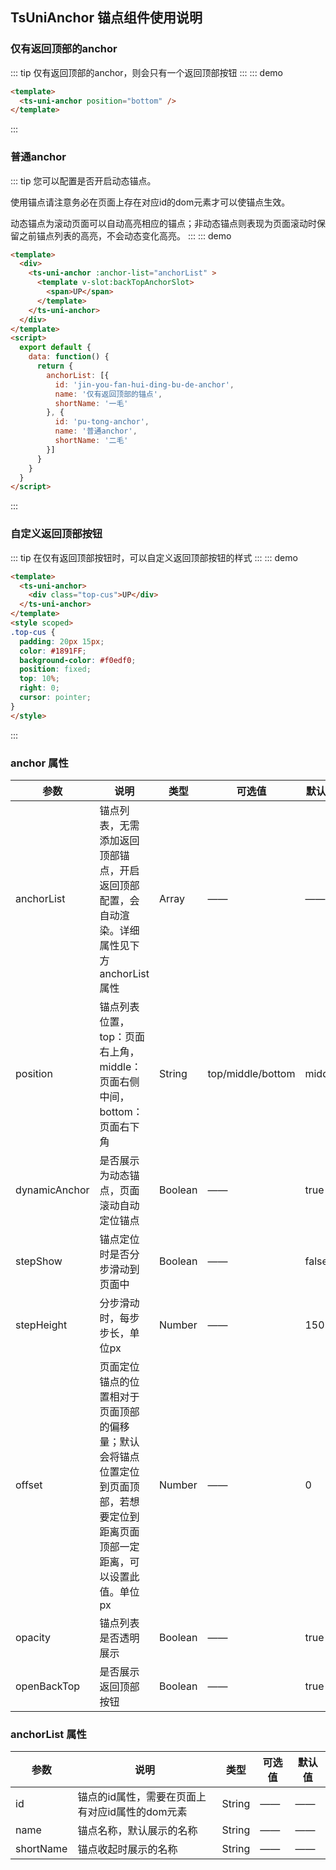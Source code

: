 ## TsUniAnchor 锚点组件使用说明
### 仅有返回顶部的anchor
::: tip
仅有返回顶部的anchor，则会只有一个返回顶部按钮
:::
::: demo
```html
<template>
  <ts-uni-anchor position="bottom" />
</template>
```
:::
### 普通anchor
::: tip
您可以配置是否开启动态锚点。

使用锚点请注意务必在页面上存在对应id的dom元素才可以使锚点生效。

动态锚点为滚动页面可以自动高亮相应的锚点；非动态锚点则表现为页面滚动时保留之前锚点列表的高亮，不会动态变化高亮。
:::
::: demo
```html
<template>
  <div>
    <ts-uni-anchor :anchor-list="anchorList" >
      <template v-slot:backTopAnchorSlot>
        <span>UP</span>
      </template>
    </ts-uni-anchor>
  </div>
</template>
<script>
  export default {
    data: function() {
      return {
        anchorList: [{
          id: 'jin-you-fan-hui-ding-bu-de-anchor',
          name: '仅有返回顶部的锚点',
          shortName: '一毛'
        }, {
          id: 'pu-tong-anchor',
          name: '普通anchor',
          shortName: '二毛'
        }]
      }
    }
  }
</script>
```
:::

### 自定义返回顶部按钮
::: tip
在仅有返回顶部按钮时，可以自定义返回顶部按钮的样式
:::
::: demo
```html
<template>
  <ts-uni-anchor>
    <div class="top-cus">UP</div>
  </ts-uni-anchor>
</template>
<style scoped>
.top-cus {
  padding: 20px 15px;
  color: #1891FF;
  background-color: #f0edf0;
  position: fixed;
  top: 10%;
  right: 0;
  cursor: pointer;
}
</style>
```
:::
### anchor 属性
| 参数 | 说明 | 类型 | 可选值 | 默认值 |
| ---- | ---- | ---- | ---- | ---- |
| anchorList | 锚点列表，无需添加返回顶部锚点，开启返回顶部配置，会自动渲染。详细属性见下方anchorList 属性 | Array | —— | —— |
| position | 锚点列表位置，top：页面右上角，middle：页面右侧中间，bottom：页面右下角 | String | top/middle/bottom | middle |
| dynamicAnchor | 是否展示为动态锚点，页面滚动自动定位锚点 | Boolean | —— | true |
| stepShow | 锚点定位时是否分步滑动到页面中 | Boolean | —— | false |
| stepHeight | 分步滑动时，每步步长，单位px | Number | —— | 150 |
| offset | 页面定位锚点的位置相对于页面顶部的偏移量；默认会将锚点位置定位到页面顶部，若想要定位到距离页面顶部一定距离，可以设置此值。单位px | Number | —— | 0 |
| opacity | 锚点列表是否透明展示 | Boolean | —— | true |
| openBackTop | 是否展示返回顶部按钮 | Boolean | —— | true |

### anchorList 属性
| 参数 | 说明 | 类型 | 可选值 | 默认值 |
| ---- | ---- | ---- | ---- | ---- |
| id | 锚点的id属性，需要在页面上有对应id属性的dom元素 | String | —— | —— |
| name | 锚点名称，默认展示的名称 | String | —— | —— |
| shortName | 锚点收起时展示的名称 | String | —— | —— |